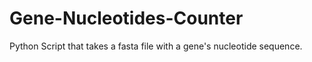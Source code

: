 # Gene-Nucleotides-Counter
Python Script that takes a fasta file with a gene's nucleotide sequence. 

